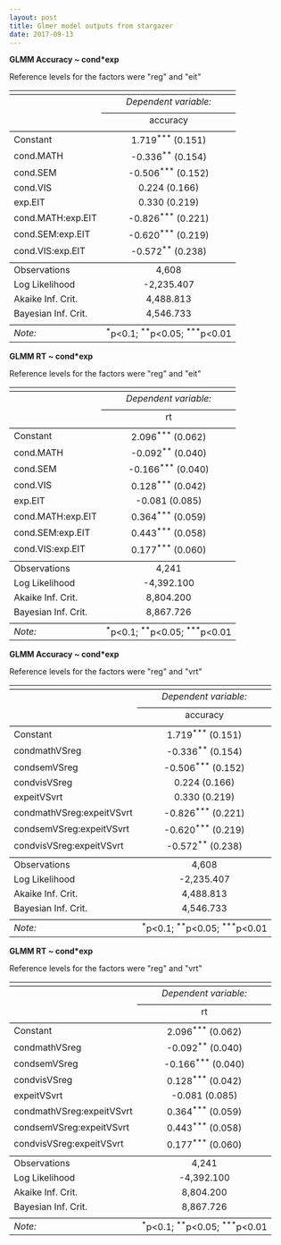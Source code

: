 ```yaml
---
layout: post
title: Glmer model outputs from stargazer
date: 2017-09-13
---
```






<strong>GLMM Accuracy ~ cond*exp</strong>
<p> Reference levels for the factors were "reg" and "eit"</p>
<table style="text-align:center">
<tr><td colspan="2" style="border-bottom: 1px solid black"></td></tr><tr><td style="text-align:left"></td><td><em>Dependent variable:</em></td></tr>
<tr><td></td><td colspan="1" style="border-bottom: 1px solid black"></td></tr>
<tr><td style="text-align:left"></td><td>accuracy</td></tr>
<tr><td colspan="2" style="border-bottom: 1px solid black"></td></tr><tr><td style="text-align:left">Constant</td><td>1.719<sup>***</sup> (0.151)</td></tr>
<tr><td style="text-align:left">cond.MATH</td><td>-0.336<sup>**</sup> (0.154)</td></tr>
<tr><td style="text-align:left">cond.SEM</td><td>-0.506<sup>***</sup> (0.152)</td></tr>
<tr><td style="text-align:left">cond.VIS</td><td>0.224 (0.166)</td></tr>
<tr><td style="text-align:left">exp.EIT</td><td>0.330 (0.219)</td></tr>
<tr><td style="text-align:left">cond.MATH:exp.EIT</td><td>-0.826<sup>***</sup> (0.221)</td></tr>
<tr><td style="text-align:left">cond.SEM:exp.EIT</td><td>-0.620<sup>***</sup> (0.219)</td></tr>
<tr><td style="text-align:left">cond.VIS:exp.EIT</td><td>-0.572<sup>**</sup> (0.238)</td></tr>
<tr><td colspan="2" style="border-bottom: 1px solid black"></td></tr><tr><td style="text-align:left">Observations</td><td>4,608</td></tr>
<tr><td style="text-align:left">Log Likelihood</td><td>-2,235.407</td></tr>
<tr><td style="text-align:left">Akaike Inf. Crit.</td><td>4,488.813</td></tr>
<tr><td style="text-align:left">Bayesian Inf. Crit.</td><td>4,546.733</td></tr>
<tr><td colspan="2" style="border-bottom: 1px solid black"></td></tr><tr><td style="text-align:left"><em>Note:</em></td><td style="text-align:right"><sup>*</sup>p<0.1; <sup>**</sup>p<0.05; <sup>***</sup>p<0.01</td></tr>
</table>

<strong>GLMM RT ~ cond*exp</strong>
<p> Reference levels for the factors were "reg" and "eit"</p>
<table style="text-align:center">
<tr><td colspan="2" style="border-bottom: 1px solid black"></td></tr><tr><td style="text-align:left"></td><td><em>Dependent variable:</em></td></tr>
<tr><td></td><td colspan="1" style="border-bottom: 1px solid black"></td></tr>
<tr><td style="text-align:left"></td><td>rt</td></tr>
<tr><td colspan="2" style="border-bottom: 1px solid black"></td></tr><tr><td style="text-align:left">Constant</td><td>2.096<sup>***</sup> (0.062)</td></tr>
<tr><td style="text-align:left">cond.MATH</td><td>-0.092<sup>**</sup> (0.040)</td></tr>
<tr><td style="text-align:left">cond.SEM</td><td>-0.166<sup>***</sup> (0.040)</td></tr>
<tr><td style="text-align:left">cond.VIS</td><td>0.128<sup>***</sup> (0.042)</td></tr>
<tr><td style="text-align:left">exp.EIT</td><td>-0.081 (0.085)</td></tr>
<tr><td style="text-align:left">cond.MATH:exp.EIT</td><td>0.364<sup>***</sup> (0.059)</td></tr>
<tr><td style="text-align:left">cond.SEM:exp.EIT</td><td>0.443<sup>***</sup> (0.058)</td></tr>
<tr><td style="text-align:left">cond.VIS:exp.EIT</td><td>0.177<sup>***</sup> (0.060)</td></tr>
<tr><td colspan="2" style="border-bottom: 1px solid black"></td></tr><tr><td style="text-align:left">Observations</td><td>4,241</td></tr>
<tr><td style="text-align:left">Log Likelihood</td><td>-4,392.100</td></tr>
<tr><td style="text-align:left">Akaike Inf. Crit.</td><td>8,804.200</td></tr>
<tr><td style="text-align:left">Bayesian Inf. Crit.</td><td>8,867.726</td></tr>
<tr><td colspan="2" style="border-bottom: 1px solid black"></td></tr><tr><td style="text-align:left"><em>Note:</em></td><td style="text-align:right"><sup>*</sup>p<0.1; <sup>**</sup>p<0.05; <sup>***</sup>p<0.01</td></tr>
</table>


<strong>GLMM Accuracy ~ cond*exp</strong>
<p> Reference levels for the factors were "reg" and "vrt"</p>
<table style="text-align:center">
<tr><td colspan="2" style="border-bottom: 1px solid black"></td></tr><tr><td style="text-align:left"></td><td><em>Dependent variable:</em></td></tr>
<tr><td></td><td colspan="1" style="border-bottom: 1px solid black"></td></tr>
<tr><td style="text-align:left"></td><td>accuracy</td></tr>
<tr><td colspan="2" style="border-bottom: 1px solid black"></td></tr><tr><td style="text-align:left">Constant</td><td>1.719<sup>***</sup> (0.151)</td></tr>
<tr><td style="text-align:left">condmathVSreg</td><td>-0.336<sup>**</sup> (0.154)</td></tr>
<tr><td style="text-align:left">condsemVSreg</td><td>-0.506<sup>***</sup> (0.152)</td></tr>
<tr><td style="text-align:left">condvisVSreg</td><td>0.224 (0.166)</td></tr>
<tr><td style="text-align:left">expeitVSvrt</td><td>0.330 (0.219)</td></tr>
<tr><td style="text-align:left">condmathVSreg:expeitVSvrt</td><td>-0.826<sup>***</sup> (0.221)</td></tr>
<tr><td style="text-align:left">condsemVSreg:expeitVSvrt</td><td>-0.620<sup>***</sup> (0.219)</td></tr>
<tr><td style="text-align:left">condvisVSreg:expeitVSvrt</td><td>-0.572<sup>**</sup> (0.238)</td></tr>
<tr><td colspan="2" style="border-bottom: 1px solid black"></td></tr><tr><td style="text-align:left">Observations</td><td>4,608</td></tr>
<tr><td style="text-align:left">Log Likelihood</td><td>-2,235.407</td></tr>
<tr><td style="text-align:left">Akaike Inf. Crit.</td><td>4,488.813</td></tr>
<tr><td style="text-align:left">Bayesian Inf. Crit.</td><td>4,546.733</td></tr>
<tr><td colspan="2" style="border-bottom: 1px solid black"></td></tr><tr><td style="text-align:left"><em>Note:</em></td><td style="text-align:right"><sup>*</sup>p<0.1; <sup>**</sup>p<0.05; <sup>***</sup>p<0.01</td></tr>
</table>

<strong>GLMM RT ~ cond*exp</strong>
<p> Reference levels for the factors were "reg" and "vrt"</p>
<table style="text-align:center">
<tr><td colspan="2" style="border-bottom: 1px solid black"></td></tr><tr><td style="text-align:left"></td><td><em>Dependent variable:</em></td></tr>
<tr><td></td><td colspan="1" style="border-bottom: 1px solid black"></td></tr>
<tr><td style="text-align:left"></td><td>rt</td></tr>
<tr><td colspan="2" style="border-bottom: 1px solid black"></td></tr><tr><td style="text-align:left">Constant</td><td>2.096<sup>***</sup> (0.062)</td></tr>
<tr><td style="text-align:left">condmathVSreg</td><td>-0.092<sup>**</sup> (0.040)</td></tr>
<tr><td style="text-align:left">condsemVSreg</td><td>-0.166<sup>***</sup> (0.040)</td></tr>
<tr><td style="text-align:left">condvisVSreg</td><td>0.128<sup>***</sup> (0.042)</td></tr>
<tr><td style="text-align:left">expeitVSvrt</td><td>-0.081 (0.085)</td></tr>
<tr><td style="text-align:left">condmathVSreg:expeitVSvrt</td><td>0.364<sup>***</sup> (0.059)</td></tr>
<tr><td style="text-align:left">condsemVSreg:expeitVSvrt</td><td>0.443<sup>***</sup> (0.058)</td></tr>
<tr><td style="text-align:left">condvisVSreg:expeitVSvrt</td><td>0.177<sup>***</sup> (0.060)</td></tr>
<tr><td colspan="2" style="border-bottom: 1px solid black"></td></tr><tr><td style="text-align:left">Observations</td><td>4,241</td></tr>
<tr><td style="text-align:left">Log Likelihood</td><td>-4,392.100</td></tr>
<tr><td style="text-align:left">Akaike Inf. Crit.</td><td>8,804.200</td></tr>
<tr><td style="text-align:left">Bayesian Inf. Crit.</td><td>8,867.726</td></tr>
<tr><td colspan="2" style="border-bottom: 1px solid black"></td></tr><tr><td style="text-align:left"><em>Note:</em></td><td style="text-align:right"><sup>*</sup>p<0.1; <sup>**</sup>p<0.05; <sup>***</sup>p<0.01</td></tr>
</table>
